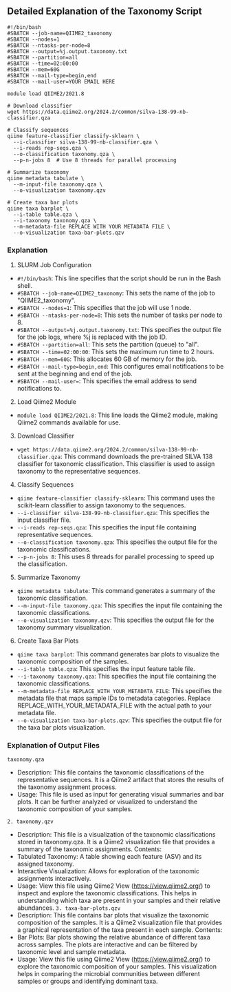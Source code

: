 ## Detailed Explanation of the Taxonomy Script

    #!/bin/bash
    #SBATCH --job-name=QIIME2_taxonomy
    #SBATCH --nodes=1
    #SBATCH --ntasks-per-node=8
    #SBATCH --output=%j.output.taxonomy.txt
    #SBATCH --partition=all
    #SBATCH --time=02:00:00
    #SBATCH --mem=60G
    #SBATCH --mail-type=begin,end
    #SBATCH --mail-user=YOUR EMAIL HERE
    
    module load QIIME2/2021.8
    
    # Download classifier
    wget https://data.qiime2.org/2024.2/common/silva-138-99-nb-classifier.qza
    
    # Classify sequences
    qiime feature-classifier classify-sklearn \
      --i-classifier silva-138-99-nb-classifier.qza \
      --i-reads rep-seqs.qza \
      --o-classification taxonomy.qza \
      --p-n-jobs 8  # Use 8 threads for parallel processing
    
    # Summarize taxonomy
    qiime metadata tabulate \
      --m-input-file taxonomy.qza \
      --o-visualization taxonomy.qzv
    
    # Create taxa bar plots
    qiime taxa barplot \
      --i-table table.qza \
      --i-taxonomy taxonomy.qza \
      --m-metadata-file REPLACE WITH YOUR METADATA FILE \
      --o-visualization taxa-bar-plots.qzv
### Explanation
1. SLURM Job Configuration
* `#!/bin/bash`: This line specifies that the script should be run in the Bash shell.
* `#SBATCH --job-name=QIIME2_taxonomy`: This sets the name of the job to "QIIME2_taxonomy".
* `#SBATCH --nodes=1`: This specifies that the job will use 1 node.
* `#SBATCH --ntasks-per-node=8`: This sets the number of tasks per node to 8.
* `#SBATCH --output=%j.output.taxonomy.txt`: This specifies the output file for the job logs, where %j is replaced with the job ID.
* `#SBATCH --partition=all`: This sets the partition (queue) to "all".
* `#SBATCH --time=02:00:00`: This sets the maximum run time to 2 hours.
* `#SBATCH --mem=60G`: This allocates 60 GB of memory for the job.
* `#SBATCH --mail-type=begin,end`: This configures email notifications to be sent at the beginning and end of the job.
* `#SBATCH --mail-user=`: This specifies the email address to send notifications to.
2. Load Qiime2 Module
* `module load QIIME2/2021.8`: This line loads the Qiime2 module, making Qiime2 commands available for use.
3. Download Classifier
* `wget https://data.qiime2.org/2024.2/common/silva-138-99-nb-classifier.qza`: This command downloads the pre-trained SILVA 138 classifier for taxonomic classification. This classifier is used to assign taxonomy to the representative sequences.
4. Classify Sequences
* `qiime feature-classifier classify-sklearn`: This command uses the scikit-learn classifier to assign taxonomy to the sequences.
* `--i-classifier silva-138-99-nb-classifier.qza`: This specifies the input classifier file.
* `--i-reads rep-seqs.qza`: This specifies the input file containing representative sequences.
* `--o-classification taxonomy.qza`: This specifies the output file for the taxonomic classifications.
* `--p-n-jobs 8`: This uses 8 threads for parallel processing to speed up the classification.
5. Summarize Taxonomy
* `qiime metadata tabulate`: This command generates a summary of the taxonomic classification.
* `--m-input-file taxonomy.qza`: This specifies the input file containing the taxonomic classifications.
* `--o-visualization taxonomy.qzv`: This specifies the output file for the taxonomy summary visualization.
6. Create Taxa Bar Plots
* `qiime taxa barplot`: This command generates bar plots to visualize the taxonomic composition of the samples.
* `--i-table table.qza`: This specifies the input feature table file.
* `--i-taxonomy taxonomy.qza`: This specifies the input file containing the taxonomic classifications.
* `--m-metadata-file REPLACE_WITH_YOUR_METADATA_FILE`: This specifies the metadata file that maps sample IDs to metadata categories. Replace REPLACE_WITH_YOUR_METADATA_FILE with the actual path to your metadata file.
* `--o-visualization taxa-bar-plots.qzv`: This specifies the output file for the taxa bar plots visualization.
### Explanation of Output Files
`taxonomy.qza`
* Description: This file contains the taxonomic classifications of the representative sequences. It is a Qiime2 artifact that stores the results of the taxonomy assignment process.
* Usage: This file is used as input for generating visual summaries and bar plots. It can be further analyzed or visualized to understand the taxonomic composition of your samples.

`2. taxonomy.qzv`
* Description: This file is a visualization of the taxonomic classifications stored in taxonomy.qza. It is a Qiime2 visualization file that provides a summary of the taxonomic assignments.
Contents:
* Tabulated Taxonomy: A table showing each feature (ASV) and its assigned taxonomy.
* Interactive Visualization: Allows for exploration of the taxonomic assignments interactively.
* Usage: View this file using Qiime2 View (https://view.qiime2.org/) to inspect and explore the taxonomic classifications. This helps in understanding which taxa are present in your samples and their relative abundances.
`3. taxa-bar-plots.qzv`
* Description: This file contains bar plots that visualize the taxonomic composition of the samples. It is a Qiime2 visualization file that provides a graphical representation of the taxa present in each sample.
Contents:
* Bar Plots: Bar plots showing the relative abundance of different taxa across samples. The plots are interactive and can be filtered by taxonomic level and sample metadata.
* Usage: View this file using Qiime2 View (https://view.qiime2.org/) to explore the taxonomic composition of your samples. This visualization helps in comparing the microbial communities between different samples or groups and identifying dominant taxa.
